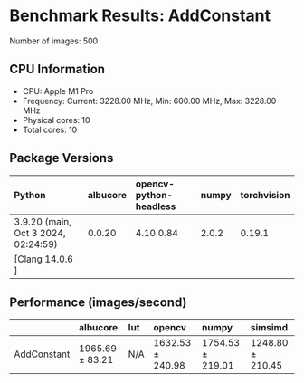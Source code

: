 # Benchmark Results: AddConstant

Number of images: 500

## CPU Information

- CPU: Apple M1 Pro
- Frequency: Current: 3228.00 MHz, Min: 600.00 MHz, Max: 3228.00 MHz
- Physical cores: 10
- Total cores: 10

## Package Versions

| Python                                | albucore   | opencv-python-headless   | numpy   | torchvision   |
|:--------------------------------------|:-----------|:-------------------------|:--------|:--------------|
| 3.9.20 (main, Oct  3 2024, 02:24:59)  | 0.0.20     | 4.10.0.84                | 2.0.2   | 0.19.1        |
| [Clang 14.0.6 ]                       |            |                          |         |               |

## Performance (images/second)

|             | albucore        | lut   | opencv           | numpy            | simsimd          |
|:------------|:----------------|:------|:-----------------|:-----------------|:-----------------|
| AddConstant | 1965.69 ± 83.21 | N/A   | 1632.53 ± 240.98 | 1754.53 ± 219.01 | 1248.80 ± 210.45 |
